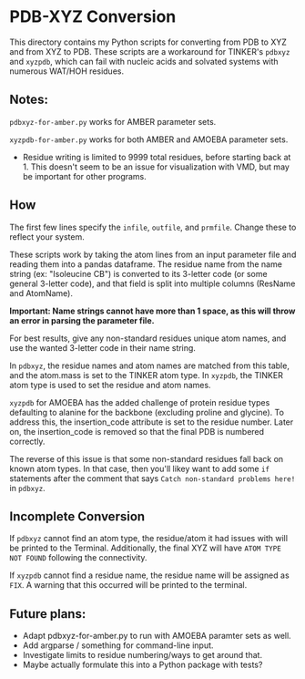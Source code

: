 # PDB-XYZ Conversion

This directory contains my Python scripts for converting from PDB to XYZ and 
from XYZ to PDB. 
These scripts are a workaround for TINKER's `pdbxyz` and `xyzpdb`, which can 
fail with nucleic acids and solvated systems with numerous WAT/HOH residues.

## Notes:
`pdbxyz-for-amber.py` works for AMBER parameter sets.

`xyzpdb-for-amber.py` works for both AMBER and AMOEBA parameter sets.
- Residue writing is limited to 9999 total residues, before starting back at 1.
This doesn't seem to be an issue for visualization with VMD, but may be 
important for other programs.

## How
The first few lines specify the `infile`, `outfile`, and `prmfile`. Change these to reflect your system.

These scripts work by taking the atom lines from an input parameter file and 
reading them into a pandas dataframe.
The residue name from the name string (ex: "Isoleucine CB") is converted to 
its 3-letter code (or some general 3-letter code), and that field is split into
multiple columns (ResName and AtomName). 

**Important: Name strings cannot have more than 1 space, as this will throw
an error in parsing the parameter file.**

For best results, give any non-standard residues unique atom names, and use
the wanted 3-letter code in their name string.

In `pdbxyz`, the residue names and atom names are matched from this table, and 
the atom.mass is set to the TINKER atom type.
In `xyzpdb`, the TINKER atom type is used to set the residue and atom names.

`xyzpdb` for AMOEBA has the added challenge of protein residue types defaulting 
to alanine for the backbone (excluding proline and glycine). 
To address this, the insertion\_code attribute is set to the residue number.
Later on, the insertion\_code is removed so that the final PDB is numbered 
correctly.

The reverse of this issue is that some non-standard residues fall back on known
atom types. In that case, then you'll likey want to add some `if` statements
after the comment that says `Catch non-standard problems here!` in `pdbxyz`.

## Incomplete Conversion
If `pdbxyz` cannot find an atom type, the residue/atom it had issues with will
be printed to the Terminal. Additionally, the final XYZ will have 
`ATOM TYPE NOT FOUND` following the connectivity.

If `xyzpdb` cannot find a residue name, the residue name will be assigned 
as `FIX`. A warning that this occurred will be printed to the terminal.

## Future plans:
- Adapt pdbxyz-for-amber.py to run with AMOEBA paramter sets as well.
- Add argparse / something for command-line input.
- Investigate limits to residue numbering/ways to get around that.
- Maybe actually formulate this into a Python package with tests?
